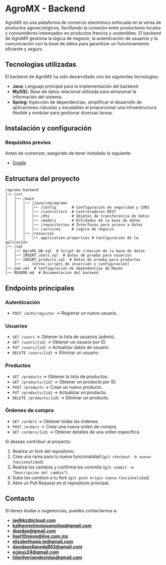 # AgroMX - Backend

AgroMX es una plataforma de comercio electrónico enfocada en la venta de productos agroecológicos, facilitando la conexión entre productores locales y consumidores interesados en productos frescos y sostenibles. El backend de AgroMX gestiona la lógica de negocio, la autenticación de usuarios y la comunicación con la base de datos para garantizar un funcionamiento eficiente y seguro.

## Tecnologías utilizadas

El backend de AgroMX ha sido desarrollado con las siguientes tecnologías:

- **Java**: Lenguaje principal para la implementación del backend.
- **MySQL**: Base de datos relacional utilizada para almacenar la información del sistema.
- **Spring**: Inyección de dependencias, simplificar el desarrollo de aplicaciones robustas y escalables al proporcionar una infraestructura flexible y modular para gestionar diversas tareas. 

## Instalación y configuración

### Requisitos previos

Antes de comenzar, asegúrate de tener instalado lo siguiente:

- [Gradle](https://gradle.org/)

## Estructura del proyecto

```
/agromx-backend
│── /src
│   │── /main
│   │   │── /java/com/agromx
│   │   │   │── /config       # Configuración de seguridad y CORS
│   │   │   │── /controllers  # Controladores REST
│   │   │   │── /dto          # Objetos de transferencia de datos
│   │   │   │── /models       # Entidades de la base de datos
│   │   │   │── /repositories # Interfaces para acceso a datos
│   │   │   │── /services     # Lógica de negocio
│   │   │── /resources
│   │   │   │── application.properties # Configuración de la aplicación
│── /sql
│   │── AgroMX_DB.sql  # Script de creación de la base de datos
│   │── INSERT_users.sql  # Datos de prueba para usuarios
│   │── INSERT_products.sql  # Datos de prueba para productos
│   │── ... (otros scripts de inserción y configuración)
│── pom.xml  # Configuración de dependencias de Maven
│── README.md  # Documentación del backend
```

## Endpoints principales

### Autenticación
- `POST /auth/register` → Registrar un nuevo usuario.

### Usuarios
- `GET /users` → Obtener la lista de usuarios (admin).
- `GET /users/{id}` → Obtener un usuario por ID.
- `PUT /users/{id}` → Actualizar datos de usuario.
- `DELETE /users/{id}` → Eliminar un usuario.

### Productos
- `GET /products` → Obtener la lista de productos.
- `GET /products/{id}` → Obtener un producto por ID.
- `POST /products` → Crear un nuevo producto.
- `PUT /products/{id}` → Actualizar un producto.
- `DELETE /products/{id}` → Eliminar un producto.

### Órdenes de compra
- `GET /orders` → Obtener todas las órdenes.
- `POST /orders` → Crear una nueva orden de compra.
- `GET /orders/{id}` → Obtener detalles de una orden específica.


Si deseas contribuir al proyecto:

1. Realiza un fork del repositorio.
2. Crea una rama para tu nueva funcionalidad (`git checkout -b nueva-funcionalidad`).
3. Realiza los cambios y confirma los commits (`git commit -m "Descripción del cambio"`).
4. Sube los cambios a tu fork (`git push origin nueva-funcionalidad`).
5. Abre un Pull Request en el repositorio principal.

## Contacto

Si tienes dudas o sugerencias, puedes contactarnos a:

- **jaelbkz@icloud.com**
- **katherinehinojosamolina@gmail.com**
- **diazdae@gmail.com**
- **liset10nieve@live.com.mx**
- **elizabethania.te@gmail.com**
- **davidavellaneda863@gmail.com**
- **ecjeux24@gmail.com**
- **hilarihernandezislas@gmail.com**

